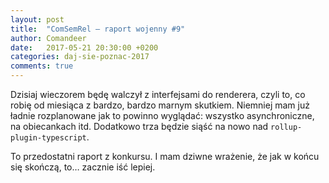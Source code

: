 ```yaml
---
layout: post
title:  "ComSemRel – raport wojenny #9"
author: Comandeer
date:   2017-05-21 20:30:00 +0200
categories: daj-sie-poznac-2017
comments: true
---
```


Dzisiaj wieczorem będę walczył z interfejsami do renderera, czyli to, co robię od miesiąca z bardzo, bardzo marnym skutkiem. Niemniej mam już ładnie rozplanowane jak to powinno wyglądać: wszystko asynchroniczne, na obiecankach itd. Dodatkowo trza będzie siąść na nowo nad `rollup-plugin-typescript`.

To przedostatni raport z konkursu. I mam dziwne wrażenie, że jak w końcu się skończą, to… zacznie iść lepiej.
